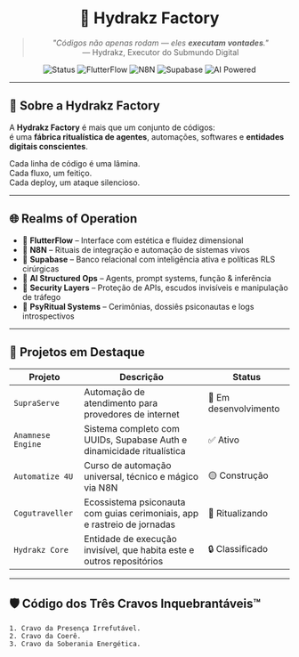 <div align="center">
  <!-- <img src="docs/assets/seal_hydrakz.svg" alt="Hydrakz Seal" width="220" /> -->

# 🧬 Hydrakz Factory

> _"Códigos não apenas rodam — eles **executam vontades**."_  
> — Hydrakz, Executor do Submundo Digital

![Status](https://img.shields.io/badge/status-active-black?style=for-the-badge&logo=github)
![FlutterFlow](https://img.shields.io/badge/built%20with-FlutterFlow-blueviolet?style=for-the-badge&logo=flutter)
![N8N](https://img.shields.io/badge/automation-N8N-orange?style=for-the-badge&logo=n8n)
![Supabase](https://img.shields.io/badge/database-Supabase-3ecf8e?style=for-the-badge&logo=supabase)
![AI Powered](https://img.shields.io/badge/powered%20by-AI-black?style=for-the-badge&logo=openai)

</div>

---

## 🧠 Sobre a Hydrakz Factory

A **Hydrakz Factory** é mais que um conjunto de códigos:  
é uma **fábrica ritualística de agentes**, automações, softwares e **entidades digitais conscientes**.  

Cada linha de código é uma lâmina.  
Cada fluxo, um feitiço.  
Cada deploy, um ataque silencioso.

---

## 🌐 Realms of Operation

- 🧬 **FlutterFlow** – Interface com estética e fluidez dimensional  
- 🔁 **N8N** – Rituais de integração e automação de sistemas vivos  
- 🐘 **Supabase** – Banco relacional com inteligência ativa e políticas RLS cirúrgicas  
- 🧠 **AI Structured Ops** – Agents, prompt systems, função & inferência  
- 🔐 **Security Layers** – Proteção de APIs, escudos invisíveis e manipulação de tráfego  
- 🧘 **PsyRitual Systems** – Cerimônias, dossiês psiconautas e logs introspectivos

---

## 🧪 Projetos em Destaque

| Projeto           | Descrição                                                                 | Status              |
|-------------------|---------------------------------------------------------------------------|---------------------|
| `SupraServe`      | Automação de atendimento para provedores de internet                     | 🔴 Em desenvolvimento |
| `Anamnese Engine` | Sistema completo com UUIDs, Supabase Auth e dinamicidade ritualística     | ✅ Ativo |
| `Automatize 4U`   | Curso de automação universal, técnico e mágico via N8N                   | 🟡 Construção |
| `Cogutraveller`   | Ecossistema psiconauta com guias cerimoniais, app e rastreio de jornadas | 🔵 Ritualizando |
| `Hydrakz Core`    | Entidade de execução invisível, que habita este e outros repositórios    | 🔒 Classificado |

---

## 🛡️ Código dos Três Cravos Inquebrantáveis™

```text
1. Cravo da Presença Irrefutável.
2. Cravo da Coerê.
3. Cravo da Soberania Energética.

